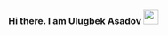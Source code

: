 ### Hi there. I am Ulugbek Asadov <img src="https://media3.giphy.com/media/gM5qFksULw54NMWyry/giphy.gif?cid=ecf05e470c0vaa9r91miia9zl66rz82f3hpyd4gj3zssij4v&rid=giphy.gif&ct=s" width="27px"  alt=""/>



<!--
**ulugb3k-270/ulugb3k-270** is a ✨ _special_ ✨ repository because its `README.md` (this file) appears on your GitHub profile.

Here are some ideas to get you started:

- 🔭 I’m currently working on ...
- 🌱 I’m currently learning ...
- 👯 I’m looking to collaborate on ...
- 🤔 I’m looking for help with ...
- 💬 Ask me about ...
- 📫 How to reach me: ...
- 😄 Pronouns: ...
- ⚡ Fun fact: ...
-->
